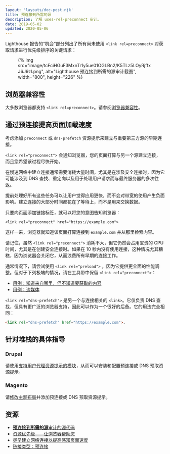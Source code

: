```yaml
---
layout: 'layouts/doc-post.njk'
title: 预连接到所需的源
description: 了解 uses-rel-preconnect 审计。
date: 2019-05-02
updated: 2020-05-06
---
```


Lighthouse 报告的“机会”部分列出了所有尚未使用 `<link rel=preconnect>` 对获取请求进行优先级排序的关键请求：

<figure>{% Img src="image/tcFciHGuF3MxnTr1y5ue01OGLBn2/K5TLz5LOyRjffxJ6J9zl.png", alt="Lighthouse 预连接到所需的源审计截图", width="800", height="226" %}</figure>

## 浏览器兼容性

大多数浏览器都支持 `<link rel=preconnect>`。请参阅[浏览器兼容性](https://developer.mozilla.org/docs/Web/HTML/Link_types/preconnect#Browser_compatibility)。

## 通过预连接提高页面加载速度

考虑添加 `preconnect` 或 `dns-prefetch` 资源提示来建立与重要第三方源的早期连接。

`<link rel="preconnect">` 会通知浏览器，您的页面打算与另一个源建立连接，而且您希望该过程尽快开始。

在慢速网络中建立连接通常需要消耗大量时间，尤其是在涉及安全连接时，因为它可能涉及到 DNS 查找、重定向以及用于处理用户请求而与最终服务器的多次往返。

提前处理好所有这些任务可以让用户觉得应用更快，而不会对带宽的使用产生负面影响。建立连接的大部分时间都花在了等待上，而不是用来交换数据。

只要向页面添加链接标签，就可以将您的意图告知浏览器：

`<link rel="preconnect" href="https://example.com">`

这样一来，浏览器就知道该页面打算连接到 `example.com` 并从那里检索内容。

请记住，虽然 `<link rel="preconnect">` 消耗不大，但它仍然会占用宝贵的 CPU 时间，尤其是在创建安全连接时。如果在 10 秒内没有使用连接，这种情况尤其糟糕，因为浏览器会关闭它，从而浪费所有早期的连接工作。

通常情况下，请尝试使用 `<link rel="preload">` ，因为它提供更全面的性能调整。但对于下列极端的情况，请在工具带中保留 `<link rel="preconnect">`：

- [用例：知道来自哪里，但不知道要获取的内容](https://developers.google.com/web/fundamentals/performance/resource-prioritization#use-case_knowing_where_from_but_not_what_youre_fetching)
- [用例：流媒体](https://developers.google.com/web/fundamentals/performance/resource-prioritization#use-case_knowing_where_from_but_not_what_youre_fetching)

`<link rel="dns-prefetch">` 是另一个与连接相关的 `<link>`。它仅负责 DNS 查找，但具有更广泛的浏览器支持，因此可以作为一个很好的后备。它的用法完全相同：

```html
<link rel="dns-prefetch" href="https://example.com">.
```

## 针对堆栈的具体指导

### Drupal

请使用[支持用户代理资源提示的模块](https://www.drupal.org/project/project_module?f%5B0%5D=&f%5B1%5D=&f%5B2%5D=&f%5B3%5D=&f%5B4%5D=sm_field_project_type%3Afull&f%5B5%5D=&f%5B6%5D=&text=dns-prefetch&solrsort=iss_project_release_usage+desc&op=Search)，从而可以安装和配置预连接或 DNS 预取资源提示。

### Magento

请[修改主题布局](https://devdocs.magento.com/guides/v2.3/frontend-dev-guide/layouts/xml-manage.html)并添加预连接或 DNS 预取资源提示。

## 资源

- [**预连接到所需的源**审计的源代码](https://github.com/GoogleChrome/lighthouse/blob/master/lighthouse-core/audits/uses-rel-preconnect.js)
- [资源优先级——让浏览器帮助您](https://developers.google.com/web/fundamentals/performance/resource-prioritization#preconnect)
- [尽早建立网络连接以提高感知页面速度](https://web.dev/preconnect-and-dns-prefetch/)
- [链接类型：预连接](https://developer.mozilla.org/docs/Web/HTML/Link_types/preconnect#Browser_compatibility)
